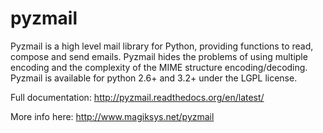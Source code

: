 pyzmail
=======

Pyzmail is a high level mail library for Python, providing functions to read, compose and send emails.
Pyzmail hides the problems of using multiple encoding and the complexity of the MIME structure encoding/decoding.
Pyzmail is available for python 2.6+ and 3.2+ under the LGPL license.

Full documentation: http://pyzmail.readthedocs.org/en/latest/

More info here: http://www.magiksys.net/pyzmail
